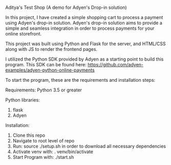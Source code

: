 Aditya's Test Shop (A demo for Adyen's Drop-in solution)

In this project, I have created a simple shopping cart to process a payment using Adyen's drop-in solution. Adyen's drop-in solution aims to provide a simple and seamless integration in order to process payments for your online storefront.

This project was built using Python and Flask for the server, and HTML/CSS along with JS to render the frontend pages. 

I utilized the Python SDK provided by Adyen as a starting point to build this program. This SDK can be found here: https://github.com/adyen-examples/adyen-python-online-payments

To start the program, these are the requirements and installation steps:

Requirements:
Python 3.5 or greater

Python libraries:
1) flask
2) Adyen

Installation:
1) Clone this repo
2) Navigate to root level of repo
3) Run: source ./setup.sh in order to download all necessary dependencies
4) Activate venv with: . venv/bin/activate
5) Start Program with: ./start.sh
